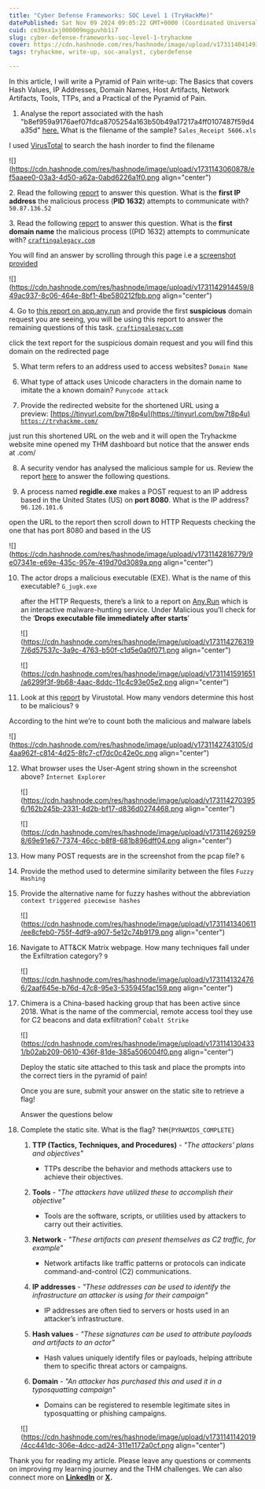 ```yaml
---
title: "Cyber Defense Frameworks: SOC Level 1 (TryHackMe)"
datePublished: Sat Nov 09 2024 09:05:22 GMT+0000 (Coordinated Universal Time)
cuid: cm39xx1xj000009mgguvhb1i7
slug: cyber-defense-frameworks-soc-level-1-tryhackme
cover: https://cdn.hashnode.com/res/hashnode/image/upload/v1731140414934/04ef1ad0-d5f8-4e24-ae1f-1174d18b964c.png
tags: tryhackme, write-up, soc-analyst, cyberdefense

---
```


In this article, I will write a Pyramid of Pain write-up: The Basics that covers Hash Values, IP Addresses, Domain Names, Host Artifacts, Network Artifacts, Tools, TTPs, and a Practical of the Pyramid of Pain.

1. Analyse the report associated with the hash "b8ef959a9176aef07fdca8705254a163b50b49a17217a4ff0107487f59d4a35d" [here.](https://assets.tryhackme.com/additional/pyramidofpain/t3-virustotal.pdf) What is the filename of the sample? `Sales_Receipt 5606.xls`
    

I used [VirusTotal](https://www.virustotal.com/gui/file/b8ef959a9176aef07fdca8705254a163b50b49a17217a4ff0107487f59d4a35d) to search the hash inorder to find the filename

![](https://cdn.hashnode.com/res/hashnode/image/upload/v1731143060878/ef5aaee0-03a3-4d50-a62a-0abd6226a1f0.png align="center")

2\. Read the following [report](https://assets.tryhackme.com/additional/pyramidofpain/task3-anyrun.pdf) to answer this question. What is the **first IP address** the malicious process (**PID 1632**) attempts to communicate with? `50.87.136.52`

3\. Read the following [report](https://assets.tryhackme.com/additional/pyramidofpain/task3-anyrun.pdf) to answer this question. What is the **first domain name** the malicious process ((PID 1632) attempts to communicate with? [`craftingalegacy.com`](http://craftingalegacy.com/)

You will find an answer by scrolling through this page i.e a [screenshot provided](https://assets.tryhackme.com/additional/pyramidofpain/task3-anyrun.pdf)

![](https://cdn.hashnode.com/res/hashnode/image/upload/v1731142914459/849ac937-8c06-464e-8bf1-4be580212fbb.png align="center")

4\. Go to [this report on app.any.run](https://app.any.run/tasks/a66178de-7596-4a05-945d-704dbf6b3b90) and provide the first **suspicious** domain request you are seeing, you will be using this report to answer the remaining questions of this task. [`craftingalegacy.com`](http://craftingalegacy.com/)

click the text report for the suspicious domain request and you will find this domain on the redirected page

5. What term refers to an address used to access websites? `Domain Name`
    
6. What type of attack uses Unicode characters in the domain name to imitate the a known domain? `Punycode attack`
    
7. Provide the redirected website for the shortened URL using a preview: [https://tinyurl.com/bw7t8p4u](https://tinyurl.com/bw7t8p4u) [`https://tryhackme.com/`](https://tryhackme.com/)
    

just run this shortened URL on the web and it will open the Tryhackme website mine opened my THM dashboard but notice that the answer ends at .com/

8. A security vendor has analysed the malicious sample for us. Review the report [here](https://assets.tryhackme.com/additional/pyramidofpain/task5-report.pdf) to answer the following questions.
    
9. A process named **regidle.exe** makes a POST request to an IP address based in the United States (US) on **port 8080**. What is the IP address? `96.126.101.6`
    

open the URL to the report then scroll down to HTTP Requests checking the one that has port 8080 and based in the US

![](https://cdn.hashnode.com/res/hashnode/image/upload/v1731142816779/9e07341e-e69e-435c-957e-419d70d3089a.png align="center")

10. The actor drops a malicious executable (EXE). What is the name of this executable? `G_jugk.exe`  
      
    after the HTTP Requests, there’s a link to a report on [Any.Run](http://any.run/) which is an interactive malware-hunting service. Under Malicious you’ll check for the ‘**Drops executable file immediately after starts**’
    
    ![](https://cdn.hashnode.com/res/hashnode/image/upload/v1731142763197/6d57537c-3a9c-4763-b50f-c1d5e0a0f071.png align="center")
    
    ![](https://cdn.hashnode.com/res/hashnode/image/upload/v1731141591651/a6299f3f-9b68-4aac-8ddc-11c4c93e05e2.png align="center")
    
11. Look at this [report](https://assets.tryhackme.com/additional/pyramidofpain/vtotal2.png) by Virustotal. How many vendors determine this host to be malicious? `9`
    

According to the hint we’re to count both the malicious and malware labels

![](https://cdn.hashnode.com/res/hashnode/image/upload/v1731142743105/d4aa962f-c814-4d25-8fc7-cf7dc0c42e0c.png align="center")

12. What browser uses the User-Agent string shown in the screenshot above? `Internet Explorer`
    
    ![](https://cdn.hashnode.com/res/hashnode/image/upload/v1731142703956/162b245b-2331-4d2b-bf17-d836d0274468.png align="center")
    
    ![](https://cdn.hashnode.com/res/hashnode/image/upload/v1731142692598/69e91e67-7374-46cc-b8f8-681b896dff04.png align="center")
    
13. How many POST requests are in the screenshot from the pcap file? `6`
    
14. Provide the method used to determine similarity between the files `Fuzzy Hashing`
    
15. Provide the alternative name for fuzzy hashes without the abbreviation `context triggered piecewise hashes`
    
    ![](https://cdn.hashnode.com/res/hashnode/image/upload/v1731141340611/ee8cfeb0-755f-4df9-a907-5e12c74b9179.png align="center")
    
16. Navigate to ATT&CK Matrix webpage. How many techniques fall under the Exfiltration category? `9`
    
    ![](https://cdn.hashnode.com/res/hashnode/image/upload/v1731141324766/2aaf645e-b76d-47c8-95e3-535945fac159.png align="center")
    
17. Chimera is a China-based hacking group that has been active since 2018. What is the name of the commercial, remote access tool they use for C2 beacons and data exfiltration? `Cobalt Strike`
    
    ![](https://cdn.hashnode.com/res/hashnode/image/upload/v1731141304331/b02ab209-0610-436f-81de-385a506004f0.png align="center")
    
      
    
    Deploy the static site attached to this task and place the prompts into the correct tiers in the pyramid of pain!
    
    Once you are sure, submit your answer on the static site to retrieve a flag!
    
    Answer the questions below
    
18. Complete the static site. What is the flag? `THM{PYRAMIDS_COMPLETE}`
    
    1. **TTP (Tactics, Techniques, and Procedures)** - *"The attackers' plans and objectives"*
        
        * TTPs describe the behavior and methods attackers use to achieve their objectives.
            
    2. **Tools** - *"The attackers have utilized these to accomplish their objective"*
        
        * Tools are the software, scripts, or utilities used by attackers to carry out their activities.
            
    3. **Network** - *"These artifacts can present themselves as C2 traffic, for example"*
        
        * Network artifacts like traffic patterns or protocols can indicate command-and-control (C2) communications.
            
    4. **IP addresses** - *"These addresses can be used to identify the infrastructure an attacker is using for their campaign"*
        
        * IP addresses are often tied to servers or hosts used in an attacker’s infrastructure.
            
    5. **Hash values** - *"These signatures can be used to attribute payloads and artifacts to an actor"*
        
        * Hash values uniquely identify files or payloads, helping attribute them to specific threat actors or campaigns.
            
    6. **Domain** - *"An attacker has purchased this and used it in a typosquatting campaign"*
        
        * Domains can be registered to resemble legitimate sites in typosquatting or phishing campaigns.
            
    
    ![](https://cdn.hashnode.com/res/hashnode/image/upload/v1731141142019/4cc441dc-306e-4dcc-ad24-311e1172a0cf.png align="center")
    
      
    

Thank you for reading my article. Please leave any questions or comments on improving my learning journey and the THM challenges. We can also connect more on [**LinkedIn**](https://www.linkedin.com/in/sharon-jebitok) or [**X**](https://x.com/SharonJebitok)**.**